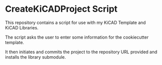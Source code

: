 # CreateKiCADProject Script

This repository contains a script for use with my KiCAD Template and KiCAD Libraries.

The script asks the user to enter some information for the cookiecutter template.

It then initiates and commits the project to the repository URL provided and installs the library submodule.

